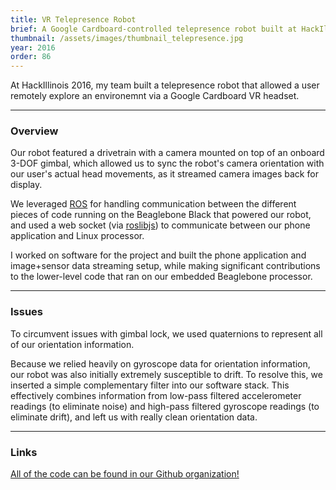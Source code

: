 ```yaml
---
title: VR Telepresence Robot
brief: A Google Cardboard-controlled telepresence robot built at HackIllinois.
thumbnail: /assets/images/thumbnail_telepresence.jpg
year: 2016
order: 86
---
```


At HackIllinois 2016, my team built a telepresence robot that allowed a user remotely explore an environemnt via a Google Cardboard VR headset.

---

### Overview

Our robot featured a drivetrain with a camera mounted on top of an onboard 3-DOF gimbal, which allowed us to sync the robot's camera orientation with our user's actual head movements, as it streamed camera images back for display.

We leveraged [ROS](http://wiki.ros.org/) for handling communication between the different pieces of code running on the Beaglebone Black that powered our robot, and used a web socket (via [roslibjs](https://github.com/RobotWebTools/roslibjs)) to communicate between our phone application and Linux processor.

I worked on software for the project and built the phone application and image+sensor data streaming setup, while making significant contributions to the lower-level code that ran on our embedded Beaglebone processor.

---

### Issues

To circumvent issues with gimbal lock, we used quaternions to represent all of our orientation information.

Because we relied heavily on gyroscope data for orientation information, our robot was also initially extremely susceptible to drift. To resolve this, we inserted a simple complementary filter into our software stack. This effectively combines information from low-pass filtered accelerometer readings (to eliminate noise) and high-pass filtered gyroscope readings (to eliminate drift), and left us with really clean orientation data.

---

### Links
[All of the code can be found in our Github organization!](https://github.com/natural-telepresence)
